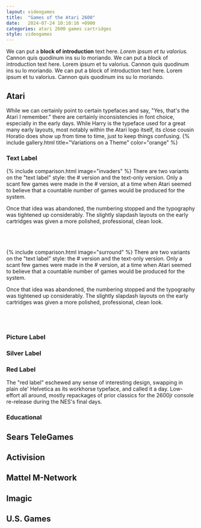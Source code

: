 ```yaml
---
layout: videogames
title:  "Games of the Atari 2600"
date:   2024-07-24 10:10:16 +0900
categories: atari 2600 games cartridges
style: videogames
---
```

We can put a **block of introduction** text here. _Lorem ipsum et tu valorius._ Cannon quis quodinum ins su lo moriando. We can put a block of introduction text here. Lorem ipsum et tu valorius. Cannon quis quodinum ins su lo moriando.
We can put a block of introduction text here. Lorem ipsum et tu valorius. Cannon quis quodinum ins su lo moriando.

<h2 id="orange">Atari</h2>
While we can certainly point to certain typefaces and say, "Yes, that's the Atari I remember." there are certainly inconsistencies in font choice, especially in the early days. While Harry is the typeface used for a great many early layouts, most notably within the Atari logo itself, its close cousin Horatio does show up from time to time, just to keep things confusing.
{% include gallery.html title="Variations on a Theme" color="orange" %}


### Text Label

{% include comparison.html image="invaders" %}
There are two variants on the "text label" style: the # version and the text-only version. Only a scant few games were made in the # version, at a time when Atari seemed to believe that a countable number of games would be produced for the system.

Once that idea was abandoned, the numbering stopped and the typography was tightened up considerably. The slightly slapdash layouts on the early cartridges was given a more polished, professional, clean look.
<br><br><br><br>

{% include comparison.html image="surround" %}
There are two variants on the "text label" style: the # version and the text-only version. Only a scant few games were made in the # version, at a time when Atari seemed to believe that a countable number of games would be produced for the system.

Once that idea was abandoned, the numbering stopped and the typography was tightened up considerably. The slightly slapdash layouts on the early cartridges was given a more polished, professional, clean look.
<br><br><br><br>

### Picture Label

### Silver Label

### Red Label

The "red label"  eschewed any sense of interesting design, swapping in plain ole' Helvetica as its workhorse typeface, and called it a day. Low-effort all around, mostly repackages of prior classics for the 2600jr console re-release during the NES's final days.

### Educational

<h2 id="red">Sears TeleGames</h2>

<h2 id="purple">Activision</h2>

<h2 id="blue">Mattel M-Network</h2>

<h2 id="green">Imagic</h2>

<h2 id="orange">U.S. Games</h2>
